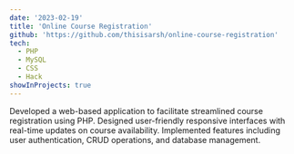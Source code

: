 ```yaml
---
date: '2023-02-19'
title: 'Online Course Registration'
github: 'https://github.com/thisisarsh/online-course-registration'
tech:
  - PHP
  - MySQL
  - CSS
  - Hack
showInProjects: true
---
```


Developed a web-based application to facilitate streamlined course registration using PHP.
Designed user-friendly responsive interfaces with real-time updates on course availability.
Implemented features including user authentication, CRUD operations, and database management.
